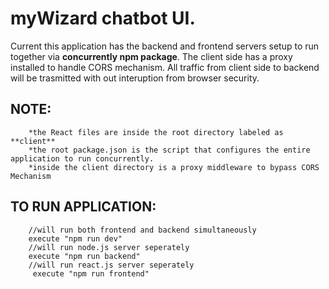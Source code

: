 # myWizard chatbot UI.


Current this application has the backend and frontend servers setup to run together via **concurrently npm package**. The client side has a proxy installed to handle CORS mechanism. All traffic from client side to backend will be trasmitted with out interuption from browser security. 

##   NOTE:
        *the React files are inside the root directory labeled as **client**
        *the root package.json is the script that configures the entire application to run concurrently.
        *inside the client directory is a proxy middleware to bypass CORS Mechanism
    
##   TO RUN APPLICATION:
        //will run both frontend and backend simultaneously 
        execute "npm run dev"
        //will run node.js server seperately
        execute "npm run backend"
        //will run react.js server seperately
         execute "npm run frontend"
